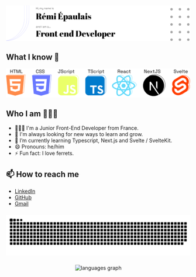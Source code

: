 <picture>
  <source media="(prefers-color-scheme: dark)" srcset="./images/banner-dark.svg">
  <source media="(prefers-color-scheme: light)" srcset="./images/banner-light.svg">
  <img src="/images/banner-light.svg" alt="banner"  />
</picture>

###

###

<h2> What I know 📝 </h2>

<picture>
  <source media="(prefers-color-scheme: dark)" srcset="./images/skills-dark.svg" height="80">
  <source media="(prefers-color-scheme: light)" srcset="./images/skills-light.svg" height="80">
  <img src="/images/skills-light.svg" alt="skills" height="80" />
</picture>

###

###

<h2> Who I am 👨🏻‍💻 </h2>

- 👨🏻‍💻 I'm a Junior Front-End Developer from France.
- 🔭 I'm always looking for new ways to learn and grow.
- 🌱 I’m currently learning Typescript, Next.js and Svelte / SvelteKit.
- 😄 Pronouns: he/him
- ⚡ Fun fact: I love ferrets.

<h2> 📫 How to reach me </h2>

- [LinkedIn](https://www.linkedin.com/in/remiepaulais/)
- [GitHub](https://github.com/remiepaulais)
- [Gmail](mailto:epaulais.remi@gmail.com)

###

###

<picture>
  <source media="(prefers-color-scheme: dark)" srcset="https://raw.githubusercontent.com/remiepaulais/remiepaulais/refs/heads/output/github-snake-dark.svg">
  <source media="(prefers-color-scheme: light)" srcset="https://raw.githubusercontent.com/remiepaulais/remiepaulais/refs/heads/output/github-snake.svg">
  <img src="https://raw.githubusercontent.com/remiepaulais/remiepaulais/refs/heads/output/github-snake.svg" alt="snake"  />
</picture>

###

###

<div align="center">
  <img src="https://github-readme-stats.vercel.app/api/top-langs?username=remiepaulais&locale=en&hide_title=false&layout=compact&card_width=320&langs_count=5&theme=dracula&hide_border=false" height="150" alt="languages graph"  />
</div>

###
